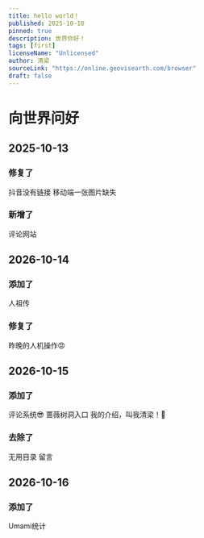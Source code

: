 ```yaml
---
title: hello world！
published: 2025-10-10
pinned: true
description: 世界你好！
tags: [first]
licenseName: "Unlicensed"
author: 清梁
sourceLink: "https://online.geovisearth.com/browser"
draft: false
---
```


# 向世界问好

## 2025-10-13 
### 修复了
抖音没有链接 
移动端一张图片缺失
### 新增了
评论网站

## 2026-10-14
### 添加了
人祖传
### 修复了
昨晚的人机操作😡

## 2026-10-15
### 添加了
评论系统😎 
蔷薇树洞入口 
我的介绍，叫我清梁！😤
### 去除了
无用目录 
留言

## 2026-10-16
### 添加了
Umami统计